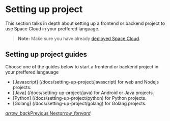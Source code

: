 # Setting up project

This section talks in depth about setting up a frontend or backend project to use Space Cloud in your preffered language.

> **Note:** Make sure you have already [deployed Space Cloud](/docs/deployment/).

## Setting up project guides

Choose one of the guides below to start a frontend or backend project in your preffered langauage
- [Javascript] (/docs/setting-up-project/javascript) for web and Nodejs projects.
- [Java] (/docs/setting-up-project/java) for Android or Java projects.
- [Python] (/docs/setting-up-project/python) for Python projects.
- [Golang] (/docs/setting-up-project/golang) for Golang projects.

<div class="btns-wrapper">
  <a href="/docs/deployment/" class="waves-effect waves-light btn primary-btn-border btn-small">
    <i class="material-icons btn-with-icon">arrow_back</i>Previous
  </a>
  <a href="/docs/setting-up-project/javascript" class="waves-effect waves-light btn primary-btn-fill btn-small">
    Next<i class="material-icons btn-with-icon">arrow_forward</i>
  </a>
</div>

